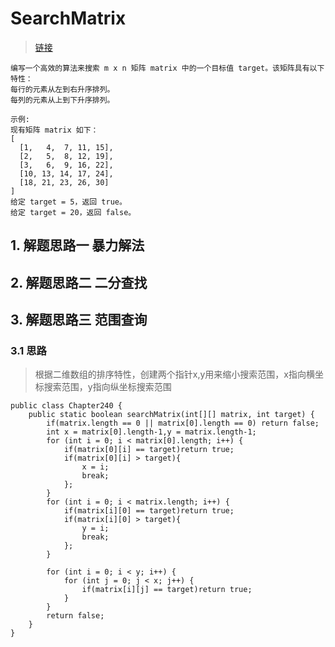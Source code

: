 # SearchMatrix
> [链接](https://leetcode-cn.com/problems/search-a-2d-matrix-ii/)
```
编写一个高效的算法来搜索 m x n 矩阵 matrix 中的一个目标值 target。该矩阵具有以下特性：
每行的元素从左到右升序排列。
每列的元素从上到下升序排列。

示例:
现有矩阵 matrix 如下：
[
  [1,   4,  7, 11, 15],
  [2,   5,  8, 12, 19],
  [3,   6,  9, 16, 22],
  [10, 13, 14, 17, 24],
  [18, 21, 23, 26, 30]
]
给定 target = 5，返回 true。
给定 target = 20，返回 false。
```
## 1. 解题思路一 暴力解法
## 2. 解题思路二 二分查找
## 3. 解题思路三 范围查询
### 3.1 思路
> 根据二维数组的排序特性，创建两个指针x,y用来缩小搜索范围，x指向横坐标搜索范围，y指向纵坐标搜索范围
```
public class Chapter240 {
    public static boolean searchMatrix(int[][] matrix, int target) {
        if(matrix.length == 0 || matrix[0].length == 0) return false;
        int x = matrix[0].length-1,y = matrix.length-1;
        for (int i = 0; i < matrix[0].length; i++) {
            if(matrix[0][i] == target)return true;
            if(matrix[0][i] > target){
                x = i;
                break;
            };
        }
        for (int i = 0; i < matrix.length; i++) {
            if(matrix[i][0] == target)return true;
            if(matrix[i][0] > target){
                y = i;
                break;
            };
        }

        for (int i = 0; i < y; i++) {
            for (int j = 0; j < x; j++) {
                if(matrix[i][j] == target)return true;
            }
        }
        return false;
    }
}
```